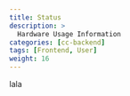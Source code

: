 ```yaml
---
title: Status
description: >
  Hardware Usage Information
categories: [cc-backend]
tags: [Frontend, User]
weight: 16
---
```


lala

